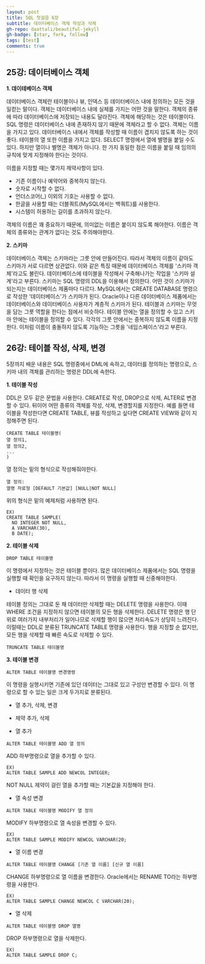 ```yaml
---
layout: post
title: SQL 첫걸음 6장
subtitle: 데이터베이스 객체 작성과 삭제
gh-repo: daattali/beautiful-jekyll
gh-badge: [star, fork, follow]
tags: [test]
comments: true
---
```


## 25강: 데이터베이스 객체

**1. 데이테베이스 객체**

데이터베이스 객체란 테이블이나 뷰, 인덱스 등 데이터베이스 내에 정의하는 모든 것을 일컫는 말이다. 객체는 데이터베이스 내에 실체를 가지는 어떤 것을 말한다.
객체의 종류에 따라 데이터베이스에 저장되는 내용도 달라진다. 객체에 해당하는 것은 테이블이다. SQL 명령은 데이터베이스 내에 존재하지 않기 때문에 객체라고 할 수 없다.
객체는 이름을 가지고 있다. 데이터베이스 내에서 객체를 작성할 때 이름이 겹치지 않도록 하는 것이 좋다. 테이블의 열 또한 이름을 가지고 있다. SELECT 명령에서 열에 별명을
붙일 수도 있다. 하지만 열이나 별명은 객체가 아니다. 한 가지 동일한 점은 이름을 붙일 때 임의의 규칙에 맞게 지정해야 한다는 것이다. 

이름을 지정할 때는 몇가지 제약사항이 있다. 

  - 기존 이름이나 예약어와 중복하지 않는다.
  - 숫자로 시작할 수 없다.
  - 언더스코어(_) 이외의 기호는 사용할 수 없다.
  - 한글을 사용할 때는 더블쿼트(MySQL에서는 백쿼트)를 사용한다.
  - 시스템이 허용하는 길이를 초과하지 않는다.
  
객체의 이름은 꽤 중요하기 때문에, 의미없는 이름은 붙이지 않도록 해야한다. 이름은 객체의 종류와는 관계가 없다는 것도 주의해야한다. 

**2. 스키마**

데이터베이스 객체는 스키마라는 그릇 안에 만들어진다. 따라서 객체의 이름이 같아도 스키마가 서로 다르면 상관없다. 이와 같은 특징 때문에 데이터베이스 객체를 '스키마 객체'라고도 불린다. 데이터베이스에 테이블을 작성해서 구축해나가는 작업을 '스키마 설계'라고 부른다. 스키마는 SQL 명령의 DDL을 이용해서 정의한다.
어떤 것이 스키마가 되는지는 데이터베이스 제품마다 다르다. MySQL에서는 CREATE DATABASE 명령으로 작성한 '데이터베이스'가 스키마가 된다. Oracle이나 다른 데이터베이스 제품에서는 데이터베이스와 데이터베이스 사용자가 계층적 스키마가 된다.
테이블과 스키마는 무엇을 담는 그릇 역할을 한다는 점에서 비슷하다. 테이블 안에는 열을 정의할 수 있고 스키마 안에는 테이블을 정의할 수 있다. 각각의 그릇 안에서는 중복하지 않도록 이름을 지정한다. 이처럼 이름이 충돌하지 않도록 기능하는 그릇을 '네임스페이스'라고 부른다. 

## 26강: 테이블 작성, 삭제, 변경

5장까지 배운 내용은 SQL 명령중에서 DML에 속하고, 데이터를 정의하는 명령으로, 스키마 내의 객체를 관리하는 명령은 DDL에 속한다. 

**1. 테이블 작성**

DDL은 모두 같은 문법을 사용한다. CREATE로 작성, DROP으로 삭제, ALTER로 변경할 수 있다. 뒤이어 어떤 종류의 객체를 작성, 삭제, 변경할지를 지정한다. 예를 들면 테이블을 작성한다면 CREATE TABLE, 뷰를 작성하고 싶다면 CREATE VIEW와 같이 지정해주면 된다.

~~~
CREATE TABLE 테이블명(
열 정의1,
열 정의2,
...
)
~~~

열 정의는 밑의 형식으로 작성해줘야한다. 

~~~
열 정의:
열명 자료형 [DEFAULT 기본값] [NULL|NOT NULL]
~~~

위의 형식은 밑의 예제처럼 사용하면 된다.
~~~
EX)
CREATE TABLE SAMPLE(
  NO INTEGER NOT NULL,
  A VARCHAR(30),
  B DATE);
~~~

**2. 테이블 삭제**

~~~
DROP TABLE 테이블명
~~~

이 명령에서 지정하는 것은 테이블 뿐이다. 많은 데이터베이스 제품에서는 SQL 명령을 실행할 때 확인을 요구하지 않는다. 따라서 이 명령을 실행할 때 신중해야한다. 

- 데이터 행 삭제

테이블 정의는 그대로 둔 채 데이터만 삭제할 때는 DELETE 명령을 사용한다. 이때 WHERE 조건을 지정하지 않으면 테이블의 모든 행을 삭제한다. 
DELETE 명령은 행 단위로 여러가지 내부처리가 일어나므로 삭제할 행이 많으면 처리속도가 상당히 느려진다. 이럴때는 DDL로 분류된 TRUNCATE TABLE 명령을 사용한다. 
행을 지정할 순 없지만, 모든 행을 삭제할 때 빠른 속도로 삭제할 수 있다.

~~~
TRUNCATE TABLE 테이블명
~~~

**3. 테이블 변경**

~~~
ALTER TABLE 테이블명 변경명령
~~~

이 명령을 실행시키면 기존에 있던 데이터는 그대로 있고 구성만 변경할 수 있다. 이 명령으로 할 수 있는 일은 크게 두가지로 분류된다.
  - 열 추가, 삭제, 변경
  - 제약 추가, 삭제
  
- 열 추가

~~~
ALTER TABLE 테이블명 ADD 열 정의
~~~
ADD 하부명령으로 열을 추가할 수 있다.

~~~
EX)
ALTER TABLE SAMPLE ADD NEWCOL INTEGER;
~~~

NOT NULL 제약이 걸린 열을 추가할 때는 기본값을 지정해야 한다.

- 열 속성 변경

~~~
ALTER TABLE 테이블명 MODIFY 열 정의
~~~
MODIFY 하부명령으로 열 속성을 변경할 수 있다. 

~~~
EX)
ALTER TABLE SAMPLE MODIFY NEWCOL VARCHAR(20;
~~~

- 열 이름 변경

~~~
ALTER TABLE 테이블명 CHANGE [기존 열 이름] [신규 열 이름]
~~~
CHANGE 하부명령으로 열 이름을 변경한다. Oracle에서는 RENAME TO라는 하부명령을 사용한다.

~~~
EX)
ALTER TABLE SAMPLE CHANGE NEWCOL C VARCHAR(20);
~~~

- 열 삭제

~~~
ALTER TABLE 테이블명 DROP 열명
~~~
DROP 하부명령으로 열을 삭제한다.

~~~
EX)
ALTER TABLE SAMPLE DROP C;
~~~
